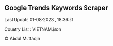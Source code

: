 

## Google Trends Keywords Scraper 
 
Last Update 01-08-2023 , 18:36:51

Country List :
VIETNAM.json



© Abdul Muttaqin 
